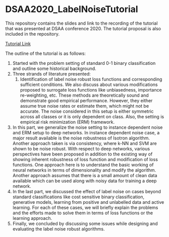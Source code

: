 # DSAA2020_LabelNoiseTutorial

This repository contains the slides and link to the recording of the tutorial that was presented at DSAA conference 2020. The tutorial proposal is also included in the repository.

[Tutorial Link](https://www.youtube.com/watch?v=ejGnQPGz0qk)

The outline of the tutorial is as follows:

1) Started with the problem setting of standard 0-1 binary classification and outline some historical background.
2) Three strands of literature presented:
   1) Identification of label noise robust loss functions and corresponding sufficient conditions. We also discuss about various modifications proposed to surrogate loss functions like unbiasedness, importance re-weighting, etc. These methods are theoretically sound and demonstrate good empirical performance. However, they either assume true noise rates or estimate them, which might not be accurate. The noise considered in this setup is either symmetric across all classes or it is only dependent on class. Also, the setting is empirical risk minimization (ERM) framework.
  2) In this part, we generalize the noise setting to instance dependent noise and ERM setup to deep networks. In instance dependent noise case, a major result available is the noise robustness of Isotron algorithm. Another approach taken is via consistency, where k-NN and SVM are shown to be noise robust. With respect to deep networks, various perspectives have been proposed in addition to the existing way of showing inherent robustness of loss function and modification of loss functions. One approach here is to understand the basic working of neural networks in terms of dimensionality and modify the algorithm. Another approach assumes that there is a small amount of clean data available which can be used along with noisy data for training a deep network.
  3) In the last part, we discussed the effect of label noise on cases beyond standard classifications like cost sensitive binary classification, generative models, learning from positive and unlabelled data and active learning. For each of these cases, we will briefly explain the problems and the efforts made to solve them in terms of loss functions or the learning approach.
3) Finally, we concluded by discussing some issues while designing and evaluating the label noise robust algorithms.
